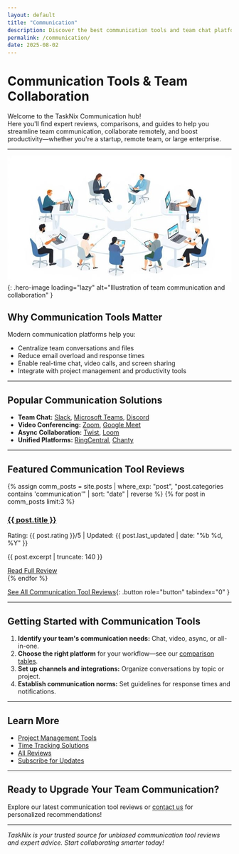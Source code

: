 ```yaml
---
layout: default
title: "Communication"
description: Discover the best communication tools and team chat platforms. Explore expert reviews, comparisons, and actionable tips for improving collaboration and remote work.
permalink: /communication/
date: 2025-08-02
---
```


# Communication Tools & Team Collaboration

Welcome to the TaskNix Communication hub!  
Here you'll find expert reviews, comparisons, and guides to help you streamline team communication, collaborate remotely, and boost productivity—whether you're a startup, remote team, or large enterprise.

---

![Team Communication and Collaboration](/images/team-communication-collaboration.jpg){: .hero-image loading="lazy" alt="Illustration of team communication and collaboration" }

## Why Communication Tools Matter

Modern communication platforms help you:

- Centralize team conversations and files
- Reduce email overload and response times
- Enable real-time chat, video calls, and screen sharing
- Integrate with project management and productivity tools

---

## Popular Communication Solutions

- **Team Chat:** [Slack](/slack-review), [Microsoft Teams](/microsoft-teams-review), [Discord](/discord-review)
- **Video Conferencing:** [Zoom](/zoom-review), [Google Meet](/google-meet-review)
- **Async Collaboration:** [Twist](/twist-review), [Loom](/loom-review)
- **Unified Platforms:** [RingCentral](/ringcentral-review), [Chanty](/chanty-review)

---

## Featured Communication Tool Reviews

{% assign comm_posts = site.posts | where_exp: "post", "post.categories contains 'communication'" | sort: "date" | reverse %}
{% for post in comm_posts limit:3 %}
<div class="review-preview">
  <h3><a href="{{ post.url | relative_url }}">{{ post.title }}</a></h3>
  <p class="meta">Rating: {{ post.rating }}/5 | Updated: {{ post.last_updated | date: "%b %d, %Y" }}</p>
  <p>{{ post.excerpt | truncate: 140 }}</p>
  <a href="{{ post.url | relative_url }}" class="button secondary" role="button" tabindex="0" style="margin-top:10px;">Read Full Review</a>
</div>
{% endfor %}

[See All Communication Tool Reviews](/reviews?category=communication){: .button role="button" tabindex="0" }

---

## Getting Started with Communication Tools

1. **Identify your team's communication needs:** Chat, video, async, or all-in-one.
2. **Choose the right platform** for your workflow—see our [comparison tables](/comparisons).
3. **Set up channels and integrations:** Organize conversations by topic or project.
4. **Establish communication norms:** Set guidelines for response times and notifications.

---

## Learn More

- [Project Management Tools](/project-management)
- [Time Tracking Solutions](/time-tracking)
- [All Reviews](/reviews)
- [Subscribe for Updates](/newsletter)

---

## Ready to Upgrade Your Team Communication?

Explore our latest communication tool reviews or [contact us](/contact) for personalized recommendations!

---

*TaskNix is your trusted source for unbiased communication tool reviews and expert advice. Start collaborating smarter today!*
